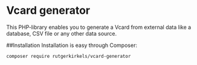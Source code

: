 Vcard generator
===============

This PHP-library enables you to generate a Vcard from external data like a database, CSV file or any other data source.

##Installation
Installation is easy through Composer:
```
composer require rutgerkirkels/vcard-generator
```

